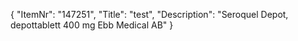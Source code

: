 {
  "ItemNr": "147251",
  "Title": "test",
  "Description": "Seroquel Depot, depottablett 400 mg Ebb Medical AB"
}